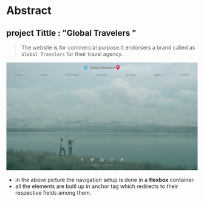 # Abstract
## project Tittle : "Global Travelers "
> The website is for commercial purpose.It endorsers a brand called as `Global Travelers` for their travel agency.<br/>

  ![](Screenshot%20(305).png)
  - in the above picture the navigation setup is done in a **flexbox** container.
  - all the elements are buitl up in anchor tag which redirects to their respective fields among them.
  